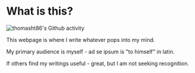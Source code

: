 # What is this?

<img src="http://ghchart.rshah.org/009485/thomasht86" alt="thomasht86's Github activity" />

This webpage is where I write whatever pops into my mind.

My primary audience is myself - ad se ipsum is "to himself" in latin.

If others find my writings useful - great, but I am not seeking recognition.